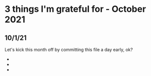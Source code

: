 # 3 things I'm grateful for - October 2021

## 10/1/21

Let's kick this month off by committing this file a day early, ok?

-
-
-